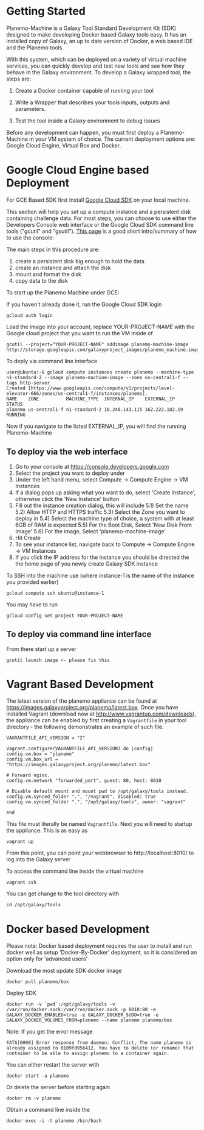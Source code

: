 
Getting Started
===============

Planemo-Machine is a Galaxy Tool Standard Development Kit (SDK) designed to
make developing Docker based Galaxy tools easy. It has an installed copy of Galaxy,
an up to date version of Docker, a web based IDE and the Planemo tools.

With this system, which can be deployed on a variety of virtual machine services,
you can quickly develop and test new tools and see how they behave in the Galaxy environment.
To develop a Galaxy wrapped tool, the steps are:

1) Create a Docker container capable of running your tool

2) Write a Wrapper that describes your tools inputs, outputs and parameters.

3) Test the tool inside a Galaxy environment to debug issues


Before any development can happen, you must first deploy a Planemo-Machine in your VM
system of choice. The current deployment options are: Google Cloud Engine,
Virtual Box and Docker.

Google Cloud Engine based Deployment
====================================

For GCE Based SDK first Install [Google Cloud SDK](https://developers.google.com/cloud/sdk/) on your local machine.

This section will help you set up a compute instance and a persistent disk containing challenge data. For most steps, you can choose to use either the Developers Console web interface or the Google Cloud SDK command line tools ("gcutil" and "gsutil"). [This page](https://developers.google.com/compute/docs/console) is a good short intro/summary of how to use the console:

The main steps in this procedure are:

1) create a persistent disk big enough to hold the data
2) create an instance and attach the disk
3) mount and format the disk
4) copy data to the disk

To start up the Planemo Machine under GCE:

If you haven't already done it, run the Google Cloud SDK login
```
gcloud auth login
```

Load the image into your account, replace YOUR-PROJECT-NAME with the Google cloud project
that you want to run the VM inside of
```
gcutil --project="YOUR-PROJECT-NAME" addimage planemo-machine-image http://storage.googleapis.com/galaxyproject_images/planemo_machine.image.tar.gz
```

To deply via command line interface
```
user@ubuntu:~$ gcloud compute instances create planemo --machine-type n1-standard-2 --image planemo-machine-image --zone us-central1-f --tags http-server
Created [https://www.googleapis.com/compute/v1/projects/level-elevator-666/zones/us-central1-f/instances/planemo].
NAME    ZONE          MACHINE_TYPE  INTERNAL_IP    EXTERNAL_IP    STATUS
planemo us-central1-f n1-standard-2 10.240.143.115 162.222.182.19 RUNNING

```

Now if you navigate to the listed EXTERNAL_IP, you will find the running Planemo-Machine


To deploy via the web interface
-------------------------------
1) Go to your console at https://console.developers.google.com
2) Select the project you want to deploy under
3) Under the left hand menu, select Compute -> Compute Engine -> VM Instances
4) If a dialog pops up asking what you want to do, select 'Create Instance', otherwise click the
'New Instance' button
5) Fill out the instance creation dialog, this will include
5.1) Set the name
5.2) Allow HTTP and HTTPS traffic
5.3) Select the Zone you want to deploy in
5.4) Select the machine type of choice, a system with at least 6GB of RAM is expected
5.5) For the Boot Disk, Select 'New Disk From Image'
5.6) For the image, Select 'planemo-machine-image'
6) Hit Create
7) To see your instance list, navigate back to Compute -> Compute Engine -> VM Instances
8) If you click the IP address for the instance you should be directed the the home page of you newly
create Galaxy SDK instance

To SSH into the machine use (where instance-1 is the name of the instance you provided earlier)
```
gcloud compute ssh ubuntu@instance-1
```

You may have to run
```
gcloud config set project YOUR-PROJECT-NAME
```


To deploy via command line interface
------------------------------------
From there start up a server
```
gcutil launch image <- please fix this
```

Vagrant Based Development
========================


The latest version of the planemo appliance can be found
at https://images.galaxyproject.org/planemo/latest.box. Once you have
installed Vagrant (download now at http://www.vagrantup.com/downloads),
the appliance can be enabled by first creating a `Vagrantfile` in your tool
directory - the following demonstrates an example of such file.

```
VAGRANTFILE_API_VERSION = "2"

Vagrant.configure(VAGRANTFILE_API_VERSION) do |config|
config.vm.box = "planemo"
config.vm.box_url = "https://images.galaxyproject.org/planemo/latest.box"

# Forward nginx.
config.vm.network "forwarded_port", guest: 80, host: 8010

# Disable default mount and mount pwd to /opt/galaxy/tools instead.
config.vm.synced_folder ".", "/vagrant", disabled: true
config.vm.synced_folder ".", "/opt/galaxy/tools", owner: "vagrant"

end
```

This file must literally be named `Vagrantfile`. Next you will need to
startup the appliance. This is as easy as

```
vagrant up
```

From this point, you can point your webbrowser to http://localhost:8010/ to log into the
Galaxy server


To access the command line inside the virtual machine
```
vagrant ssh
```

You can get change to the tool directory with
```
cd /opt/galaxy/tools
```


Docker based Development
========================

Please note: Docker based deployment requires the user to install and run docker
well as setup 'Docker-By-Docker' deployment, so it is considered an option only for
'advanced users'

Download the most update SDK docker image
```
docker pull planemo/box
```

Deploy SDK
```
docker run -v `pwd`:/opt/galaxy/tools -v /var/run/docker.sock:/var/run/docker.sock -p 8010:80 -e GALAXY_DOCKER_ENABLED=true -e GALAXY_DOCKER_SUDO=true -e GALAXY_DOCKER_VOLUMES_FROM=planemo --name planemo planemo/box
```

Note: If you get the error message
```
FATA[0000] Error response from daemon: Conflict, The name planemo is already assigned to 0109fd956412. You have to delete (or rename) that container to be able to assign planemo to a container again.

```

You can either restart the server with
```
docker start -a planemo
```

Or delete the server before starting again
```
docker rm -v planemo
```

Obtain a command line inside the
```
docker exec -i -t planemo /bin/bash
```
